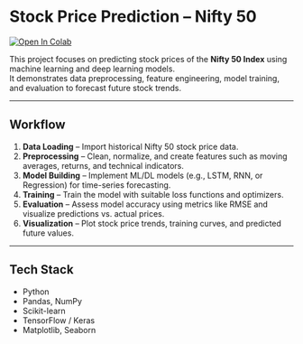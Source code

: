 # Stock Price Prediction – Nifty 50

[![Open In Colab](https://colab.research.google.com/assets/colab-badge.svg)](https://colab.research.google.com/drive/1wAmcDYRu920hfQGMqO--DcHinE9KVC5J?usp=sharing)

This project focuses on predicting stock prices of the **Nifty 50 Index** using machine learning and deep learning models.  
It demonstrates data preprocessing, feature engineering, model training, and evaluation to forecast future stock trends.  

---

## Workflow
1. **Data Loading** – Import historical Nifty 50 stock price data.  
2. **Preprocessing** – Clean, normalize, and create features such as moving averages, returns, and technical indicators.  
3. **Model Building** – Implement ML/DL models (e.g., LSTM, RNN, or Regression) for time-series forecasting.  
4. **Training** – Train the model with suitable loss functions and optimizers.  
5. **Evaluation** – Assess model accuracy using metrics like RMSE and visualize predictions vs. actual prices.  
6. **Visualization** – Plot stock price trends, training curves, and predicted future values.  

---

## Tech Stack
- Python  
- Pandas, NumPy  
- Scikit-learn  
- TensorFlow / Keras  
- Matplotlib, Seaborn  
